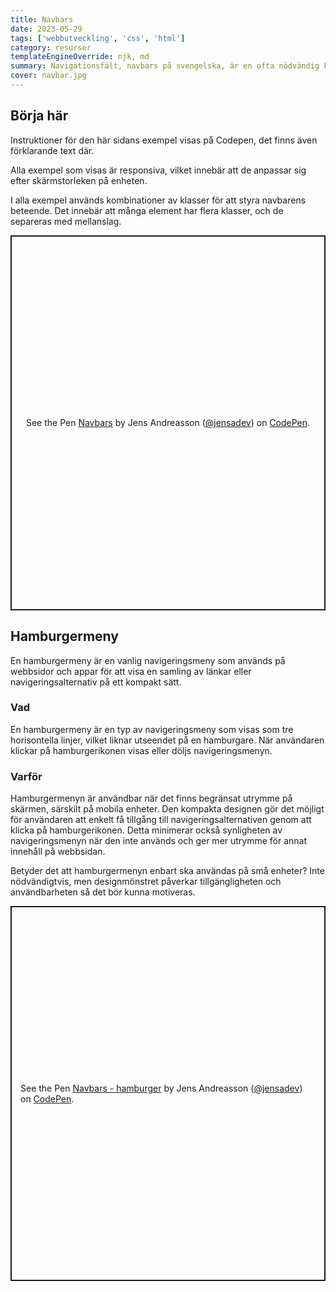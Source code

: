 ```yaml
---
title: Navbars
date: 2023-05-29
tags: ['webbutveckling', 'css', 'html']
category: resurser
templateEngineOverride: njk, md
summary: Navigationsfält, navbars på svengelska, är en ofta nödvändig komponent för att navigera på webben. De finns i olika former och har olika funktioner. I denna introduktion introduceras några grundläggande exempel.
cover: navbar.jpg
---
```


## Börja här

Instruktioner för den här sidans exempel visas på Codepen, det finns även förklarande text där.

Alla exempel som visas är responsiva, vilket innebär att de anpassar sig efter skärmstorleken på enheten.

I alla exempel används kombinationer av klasser för att styra navbarens beteende. Det innebär att många element har flera klasser, och de separeras med mellanslag.


<div class="feature">
<p class="codepen" data-height="600" data-default-tab="html,result" data-slug-hash="bGmZypm" data-user="jensadev" style="height: 600px; box-sizing: border-box; display: flex; align-items: center; justify-content: center; border: 2px solid; margin: 1em 0; padding: 1em;">
  <span>See the Pen <a href="https://codepen.io/jensadev/pen/bGmZypm">
  Navbars</a> by Jens Andreasson (<a href="https://codepen.io/jensadev">@jensadev</a>)
  on <a href="https://codepen.io">CodePen</a>.</span>
</p>
<script async src="https://cpwebassets.codepen.io/assets/embed/ei.js"></script>
</div>

## Hamburgermeny

En hamburgermeny är en vanlig navigeringsmeny som används på webbsidor och appar för att visa en samling av länkar eller navigeringsalternativ på ett kompakt sätt.

### Vad

En hamburgermeny är en typ av navigeringsmeny som visas som tre horisontella linjer, vilket liknar utseendet på en hamburgare. När användaren klickar på hamburgerikonen visas eller döljs navigeringsmenyn.

### Varför 

Hamburgermenyn är användbar när det finns begränsat utrymme på skärmen, särskilt på mobila enheter. Den kompakta designen gör det möjligt för användaren att enkelt få tillgång till navigeringsalternativen genom att klicka på hamburgerikonen. Detta minimerar också synligheten av navigeringsmenyn när den inte används och ger mer utrymme för annat innehåll på webbsidan.

Betyder det att hamburgermenyn enbart ska användas på små enheter? Inte nödvändigtvis, men designmönstret påverkar tillgängligheten och användbarheten så det bör kunna motiveras.

<div class="feature">
<p class="codepen" data-height="600" data-default-tab="html,result" data-slug-hash="bGmZPPg" data-user="jensadev" style="height: 600px; box-sizing: border-box; display: flex; align-items: center; justify-content: center; border: 2px solid; margin: 1em 0; padding: 1em;">
  <span>See the Pen <a href="https://codepen.io/jensadev/pen/bGmZPPg">
  Navbars - hamburger</a> by Jens Andreasson (<a href="https://codepen.io/jensadev">@jensadev</a>)
  on <a href="https://codepen.io">CodePen</a>.</span>
</p>
<script async src="https://cpwebassets.codepen.io/assets/embed/ei.js"></script>
</div>